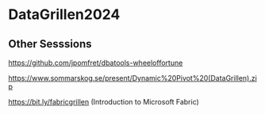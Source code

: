 # DataGrillen2024

## Other Sesssions

https://github.com/jpomfret/dbatools-wheeloffortune

https://www.sommarskog.se/present/Dynamic%20Pivot%20(DataGrillen).zip

https://bit.ly/fabricgrillen (Introduction to Microsoft Fabric)
